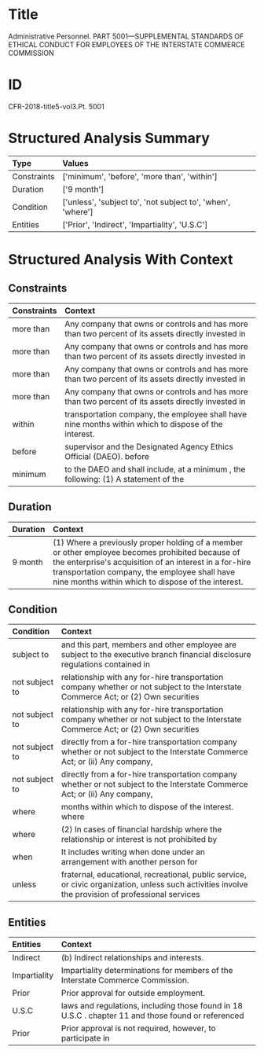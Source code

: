 # Title

 Administrative Personnel. PART 5001—SUPPLEMENTAL STANDARDS OF ETHICAL CONDUCT FOR EMPLOYEES OF THE INTERSTATE COMMERCE COMMISSION


# ID

 CFR-2018-title5-vol3.Pt. 5001


# Structured Analysis Summary

| Type        | Values                                                      |
|:------------|:------------------------------------------------------------|
| Constraints | ['minimum', 'before', 'more than', 'within']                |
| Duration    | ['9 month']                                                 |
| Condition   | ['unless', 'subject to', 'not subject to', 'when', 'where'] |
| Entities    | ['Prior', 'Indirect', 'Impartiality', 'U.S.C']              |


# Structured Analysis With Context

 


## Constraints

| Constraints   | Context                                                                                               |
|:--------------|:------------------------------------------------------------------------------------------------------|
| more than     | Any company that owns or controls and has more than two percent of its assets directly invested in    |
| more than     | Any company that owns or controls and has more than two percent of its assets directly invested in    |
| more than     | Any company that owns or controls and has more than two percent of its assets directly invested in    |
| more than     | Any company that owns or controls and has more than two percent of its assets directly invested in    |
| within        | transportation company, the employee shall have nine months within  which to dispose of the interest. |
| before        | supervisor and the Designated Agency Ethics Official (DAEO). before                                   |
| minimum       | to the DAEO and shall include, at a minimum , the following: (1) A statement of the                   |


## Duration

| Duration   | Context                                                                                                                                                                                                                                                          |
|:-----------|:-----------------------------------------------------------------------------------------------------------------------------------------------------------------------------------------------------------------------------------------------------------------|
| 9 month    | (1) Where a previously proper holding of a member or other employee becomes prohibited because of the enterprise's acquisition of an interest in a for-hire transportation company, the employee shall have nine months within which to dispose of the interest. |


## Condition

| Condition      | Context                                                                                                                                            |
|:---------------|:---------------------------------------------------------------------------------------------------------------------------------------------------|
| subject to     | and this part, members and other employee are subject to the executive branch financial disclosure regulations contained in                        |
| not subject to | relationship with any for-hire transportation company whether or not subject to the Interstate Commerce Act; or (2) Own securities                 |
| not subject to | relationship with any for-hire transportation company whether or not subject to the Interstate Commerce Act; or (2) Own securities                 |
| not subject to | directly from a for-hire transportation company whether or not subject to the Interstate Commerce Act; or (ii) Any company,                        |
| not subject to | directly from a for-hire transportation company whether or not subject to the Interstate Commerce Act; or (ii) Any company,                        |
| where          | months within which to dispose of the interest. where                                                                                              |
| where          | (2) In cases of financial hardship  where the relationship or interest is not prohibited by                                                        |
| when           | It includes writing  when done under an arrangement with another person for                                                                        |
| unless         | fraternal, educational, recreational, public service, or civic organization, unless such activities involve the provision of professional services |


## Entities

| Entities     | Context                                                                                            |
|:-------------|:---------------------------------------------------------------------------------------------------|
| Indirect     | (b)  Indirect  relationships and interests.                                                        |
| Impartiality | Impartiality  determinations for members of the Interstate Commerce Commission.                    |
| Prior        | Prior  approval for outside employment.                                                            |
| U.S.C        | laws and regulations, including those found in 18 U.S.C . chapter 11 and those found or referenced |
| Prior        | Prior approval is not required, however, to participate in                                         |


